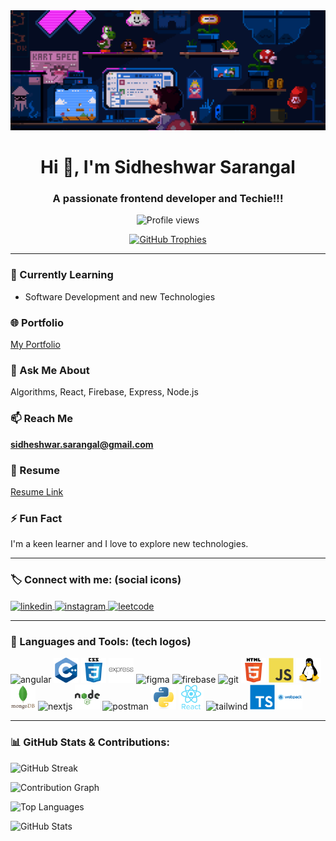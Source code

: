 <div align="center">
  <img src="computer2.gif" alt="Sidheshwar Sarangal - Developer" width="800"/> <!-- image -->
  <h1>Hi 👋, I'm Sidheshwar Sarangal</h1>
  <h3>A passionate frontend developer and Techie!!!</h3>
</div>

<p align="center">
  <img src="https://komarev.com/ghpvc/?username=sidheshwarsarangal&label=Profile%20views&color=0e75b6&style=flat" alt="Profile views" /> <!-- image -->
</p>

<div align="center">
  <a href="https://github.com/ryo-ma/github-profile-trophy">
    <img src="https://github-profile-trophy.vercel.app/?username=sidheshwarsarangal&theme=algolia&row=2&column=4" alt="GitHub Trophies"/> <!-- image -->
  </a>
</div>

---

### 🌱 Currently Learning
- Software Development and new Technologies

### 🌐 Portfolio
[My Portfolio](https://portfolio-sidh-hosted-front.onrender.com/) <!-- link -->

### 💬 Ask Me About
Algorithms, React, Firebase, Express, Node.js

### 📫 Reach Me
**sidheshwar.sarangal@gmail.com**

### 📄 Resume
[Resume Link](https://drive.google.com/file/d/1N3YhmL2AS4aW6m9F6Nl7O9i71doop11M/view?usp=sharing) <!-- link -->

### ⚡ Fun Fact
I'm a keen learner and I love to explore new technologies.

---

### 🏷️ Connect with me: (social icons)

<p align="left">
  <a href="https://linkedin.com/in/sidheshwar-sarangal-0b31482b8" target="blank">
    <img align="center" src="https://raw.githubusercontent.com/rahuldkjain/github-profile-readme-generator/master/src/images/icons/Social/linked-in-alt.svg" alt="linkedin" height="30" width="40" /> <!-- image -->
  </a>
  <a href="https://instagram.com/sidheshwar.sarangal" target="blank">
    <img align="center" src="https://raw.githubusercontent.com/rahuldkjain/github-profile-readme-generator/master/src/images/icons/Social/instagram.svg" alt="instagram" height="30" width="40" /> <!-- image -->
  </a>
  <a href="https://leetcode.com/u/sidheshwarsarangal/" target="blank">
    <img align="center" src="https://raw.githubusercontent.com/rahuldkjain/github-profile-readme-generator/master/src/images/icons/Social/leet-code.svg" alt="leetcode" height="30" width="40" /> <!-- image -->
  </a>
</p>

---

### 🧰 Languages and Tools: (tech logos)

<p align="left">
  <img src="https://angular.io/assets/images/logos/angular/angular.svg" alt="angular" width="40" height="40"/> <!-- image -->
  <img src="https://raw.githubusercontent.com/devicons/devicon/master/icons/cplusplus/cplusplus-original.svg" alt="cplusplus" width="40" height="40"/> <!-- image -->
  <img src="https://raw.githubusercontent.com/devicons/devicon/master/icons/css3/css3-original-wordmark.svg" alt="css3" width="40" height="40"/> <!-- image -->
  <img src="https://raw.githubusercontent.com/devicons/devicon/master/icons/express/express-original-wordmark.svg" alt="express" width="40" height="40"/> <!-- image -->
  <img src="https://www.vectorlogo.zone/logos/figma/figma-icon.svg" alt="figma" width="40" height="40"/> <!-- image -->
  <img src="https://www.vectorlogo.zone/logos/firebase/firebase-icon.svg" alt="firebase" width="40" height="40"/> <!-- image -->
  <img src="https://www.vectorlogo.zone/logos/git-scm/git-scm-icon.svg" alt="git" width="40" height="40"/> <!-- image -->
  <img src="https://raw.githubusercontent.com/devicons/devicon/master/icons/html5/html5-original-wordmark.svg" alt="html5" width="40" height="40"/> <!-- image -->
  <img src="https://raw.githubusercontent.com/devicons/devicon/master/icons/javascript/javascript-original.svg" alt="javascript" width="40" height="40"/> <!-- image -->
  <img src="https://raw.githubusercontent.com/devicons/devicon/master/icons/linux/linux-original.svg" alt="linux" width="40" height="40"/> <!-- image -->
  <img src="https://raw.githubusercontent.com/devicons/devicon/master/icons/mongodb/mongodb-original-wordmark.svg" alt="mongodb" width="40" height="40"/> <!-- image -->
  <img src="https://cdn.worldvectorlogo.com/logos/nextjs-2.svg" alt="nextjs" width="40" height="40"/> <!-- image -->
  <img src="https://raw.githubusercontent.com/devicons/devicon/master/icons/nodejs/nodejs-original-wordmark.svg" alt="nodejs" width="40" height="40"/> <!-- image -->
  <img src="https://encrypted-tbn0.gstatic.com/images?q=tbn:ANd9GcT-TB9d5YXwtKhv4NWbpeTBVveYvcxu9gMJng&s" alt="postman" width="40" height="40"/> <!-- image -->
  <img src="https://raw.githubusercontent.com/devicons/devicon/master/icons/python/python-original.svg" alt="python" width="40" height="40"/> <!-- image -->
  <img src="https://raw.githubusercontent.com/devicons/devicon/master/icons/react/react-original-wordmark.svg" alt="react" width="40" height="40"/> <!-- image -->
  <img src="https://www.vectorlogo.zone/logos/tailwindcss/tailwindcss-icon.svg" alt="tailwind" width="40" height="40"/> <!-- image -->
  <img src="https://raw.githubusercontent.com/devicons/devicon/master/icons/typescript/typescript-original.svg" alt="typescript" width="40" height="40"/> <!-- image -->
  <img src="https://raw.githubusercontent.com/devicons/devicon/master/icons/webpack/webpack-original-wordmark.svg" alt="webpack" width="40" height="40"/> <!-- image -->
</p>

---

### 📊 GitHub Stats & Contributions:

<!-- 🔥 GitHub Streak -->
<img src="https://streak-stats.demolab.com?user=sidheshwarsarangal&theme=radical&date_format=M%20j%5B%2C%20Y%5D" alt="GitHub Streak" /> <!-- image -->

<!-- 📈 Contribution Graph -->
<img src="https://github-readme-activity-graph.vercel.app/graph?username=sidheshwarsarangal&theme=react-dark&hide_border=true" alt="Contribution Graph" /> <!-- graph -->

<!-- 📌 Top Languages -->
<img src="https://github-readme-stats.vercel.app/api/top-langs/?username=sidheshwarsarangal&layout=compact&theme=radical" alt="Top Languages" /> <!-- graph -->

<!-- 📊 Overall Stats -->
<img src="https://github-readme-stats.vercel.app/api?username=sidheshwarsarangal&show_icons=true&locale=en&theme=radical" alt="GitHub Stats" /> <!-- graph -->
